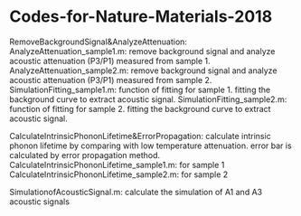 # Codes-for-Nature-Materials-2018
RemoveBackgroundSignal&AnalyzeAttenuation:
    AnalyzeAttenuation_sample1.m: remove background signal and analyze acoustic attenuation (P3/P1) measured from sample 1. 
    AnalyzeAttenuation_sample2.m: remove background signal and analyze acoustic attenuation (P3/P1) measured from sample 2. 
    SimulationFitting_sample1.m: function of fitting for sample 1. fitting the background curve to extract acoustic signal. 
    SimulationFitting_sample2.m: function of fitting for sample 2. fitting the background curve to extract acoustic signal.

CalculateIntrinsicPhononLifetime&ErrorPropagation: calculate intrinsic phonon lifetime by comparing with low temperature attenuation. error bar is calculated by error propagation method.
    CalculateIntrinsicPhononLifetime_sample1.m: for sample 1
    CalculateIntrinsicPhononLifetime_sample2.m: for sample 2
    
SimulationofAcousticSignal.m: calculate the simulation of A1 and A3 acoustic signals
